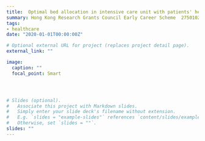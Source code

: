 ```yaml
---
title:  Optimal bed allocation in intensive care unit with patients' health evolution and patient readmission 2021-2022 (PI)
summary: Hong Kong Research Grants Council Early Career Scheme  27501020
tags:
- healthcare
date: "2020-01-01T00:00:00Z"

# Optional external URL for project (replaces project detail page).
external_link: ""

image:
  caption: ""
  focal_point: Smart




# Slides (optional).
#   Associate this project with Markdown slides.
#   Simply enter your slide deck's filename without extension.
#   E.g. `slides = "example-slides"` references `content/slides/example-slides.md`.
#   Otherwise, set `slides = ""`.
slides: ""
---
```

